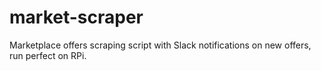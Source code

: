 # market-scraper
Marketplace offers scraping script with Slack notifications on new offers, run perfect on RPi.
